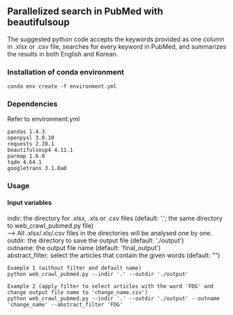 ## Parallelized search in PubMed with beautifulsoup
The suggested python code accepts the keywords provided as one column in .xlsx or .csv file, searches for every keyword in PubMed, and summarizes the results in both English and Korean.

### Installation of conda environment
```{Plain Text}
conda env create -f environment.yml
```

### Dependencies
Refer to environment.yml
```{Plain Text}
pandas 1.4.3  
openpyxl 3.0.10  
requests 2.28.1  
beautifulsoup4 4.11.1  
parmap 1.6.0  
tqdm 4.64.1  
googletrans 3.1.0a0  
```
### Usage
#### Input variables  
indir: the directory for .xlsx, .xls or .csv files (default: '.'; the same directory to web_crawl_pubmed.py file)  
--> All .xlsx/.xls/.csv files in the directories will be analysed one by one.  
outdir: the directory to save the output file (default: './output')  
outname: the output file name (default: 'final_output')  
abstract_filter: select the articles that contain the given words (default: "")  
```{Plain Text}
Example 1 (without filter and default name)
python web_crawl_pubmed.py --indir '.' --outdir './output'

Example 2 (apply filter to select articles with the word 'FDG' and change output file name to 'change_name.csv')
python web_crawl_pubmed.py --indir '.' --outdir './output' --outname 'change_name' --abstract_filter 'FDG'
```
